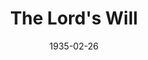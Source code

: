 ---
title: The Lord's Will
date: 1935-02-26
closing_date:
layout: productions
featured_image: 
image_caption:
image_credit:
playbill: 
category: 
Theatre: Theatre Jacksonville
cast:
  Negro Spirituals: Douglas Green
  Lem Adams: Joseph Marron
  Mary Adams: Winifred Snowden
  Mrs. Jones: Zide F. Broward
crew:
  Director: Margaret Pumpelly
---